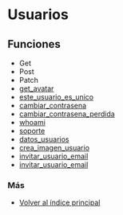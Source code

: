 # Usuarios

## Funciones

  * Get
  * Post  
  * Patch
  * [get_avatar](./get_avatar.md)
  * [este_usuario_es_unico](./este_usuario_es_unico.md)
  * [cambiar_contrasena](./cambiar_contrasena.md)
  * [cambiar_contrasena_perdida](./cambiar_contrasena_perdida.md)
  * [whoami](./whoami.md)
  * [soporte](./soporte.md)
  * [datos_usuarios](./datos_usuarios.md)
  * [crea_imagen_usuario](./crea_imagen_usuario.md)
  * [invitar_usuario_email](./datos_usuarios.md)
  * [invitar_usuario_email](./datos_usuarios.md)      

### Más

  * [Volver al índice principal](../README.md)
